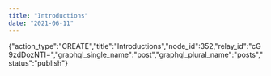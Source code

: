 ```yaml
---
title: "Introductions"
date: "2021-06-11"
---
```


{"action\_type":"CREATE","title":"Introductions","node\_id":352,"relay\_id":"cG9zdDozNTI=","graphql\_single\_name":"post","graphql\_plural\_name":"posts","status":"publish"}

